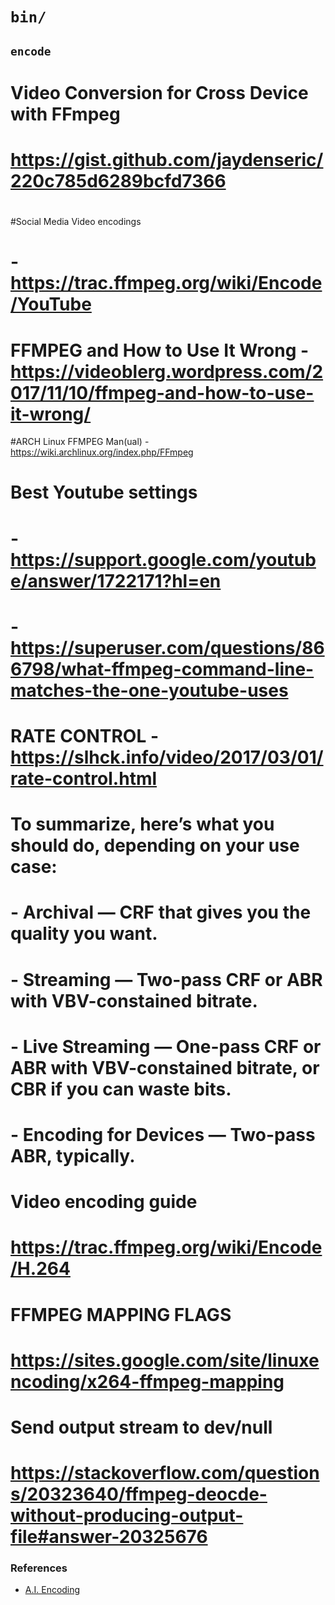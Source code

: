 # `bin/`


## `encode`


# Video Conversion for Cross Device with FFmpeg
# https://gist.github.com/jaydenseric/220c785d6289bcfd7366
#
#Social Media Video encodings
# - https://trac.ffmpeg.org/wiki/Encode/YouTube

# FFMPEG and How to Use It Wrong - https://videoblerg.wordpress.com/2017/11/10/ffmpeg-and-how-to-use-it-wrong/

#ARCH Linux FFMPEG Man(ual) - https://wiki.archlinux.org/index.php/FFmpeg

# Best Youtube settings
# - https://support.google.com/youtube/answer/1722171?hl=en
# - https://superuser.com/questions/866798/what-ffmpeg-command-line-matches-the-one-youtube-uses

# RATE CONTROL - https://slhck.info/video/2017/03/01/rate-control.html
# To summarize, here’s what you should do, depending on your use case:

# - Archival — CRF that gives you the quality you want.
# - Streaming — Two-pass CRF or ABR with VBV-constained bitrate.
# - Live Streaming — One-pass CRF or ABR with VBV-constained bitrate, or CBR if you can waste bits.
# - Encoding for Devices — Two-pass ABR, typically.

# Video encoding guide
# https://trac.ffmpeg.org/wiki/Encode/H.264

# FFMPEG MAPPING FLAGS
# https://sites.google.com/site/linuxencoding/x264-ffmpeg-mapping

# Send output stream to dev/null
# https://stackoverflow.com/questions/20323640/ffmpeg-deocde-without-producing-output-file#answer-20325676

### References

  - [A.I. Encoding](https://bitmovin.com/chunk-based-3-pass-video-encoding-uses-machine-learning-deliver-unrivalled-quality/)
